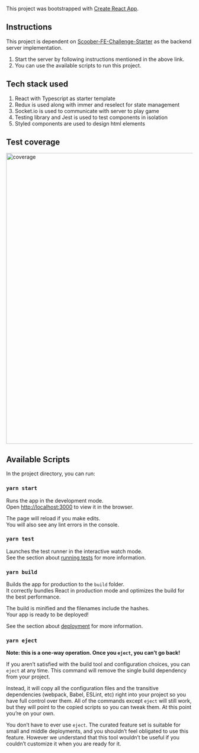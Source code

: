 
This project was bootstrapped with [Create React App](https://github.com/facebook/create-react-app).

## Instructions
This project is dependent on [Scoober-FE-Challenge-Starter](https://github.com/takeaway/scoober-fe-challenge-starter) as the backend server implementation.

1. Start the server by following instructions mentioned in the above link.
2. You can use the available scripts to run this project.

## Tech stack used
1. React with Typescript as starter template
2. Redux is used along with immer and reselect for state management
3. Socket.io is used to communicate with server to play game
4. Testing library and Jest is used to test components in isolation
5. Styled components are used to design html elements

## Test coverage
<img width="786" alt="coverage" src="https://user-images.githubusercontent.com/17976072/132997903-17cd54e8-da61-4d7d-a720-35d0dbe1d85e.png">

## Available Scripts

In the project directory, you can run:

### `yarn start`

Runs the app in the development mode.\
Open [http://localhost:3000](http://localhost:3000) to view it in the browser.

The page will reload if you make edits.\
You will also see any lint errors in the console.

### `yarn test`

Launches the test runner in the interactive watch mode.\
See the section about [running tests](https://facebook.github.io/create-react-app/docs/running-tests) for more information.

### `yarn build`

Builds the app for production to the `build` folder.\
It correctly bundles React in production mode and optimizes the build for the best performance.

The build is minified and the filenames include the hashes.\
Your app is ready to be deployed!

See the section about [deployment](https://facebook.github.io/create-react-app/docs/deployment) for more information.

### `yarn eject`

**Note: this is a one-way operation. Once you `eject`, you can’t go back!**

If you aren’t satisfied with the build tool and configuration choices, you can `eject` at any time. This command will remove the single build dependency from your project.

Instead, it will copy all the configuration files and the transitive dependencies (webpack, Babel, ESLint, etc) right into your project so you have full control over them. All of the commands except `eject` will still work, but they will point to the copied scripts so you can tweak them. At this point you’re on your own.

You don’t have to ever use `eject`. The curated feature set is suitable for small and middle deployments, and you shouldn’t feel obligated to use this feature. However we understand that this tool wouldn’t be useful if you couldn’t customize it when you are ready for it.
